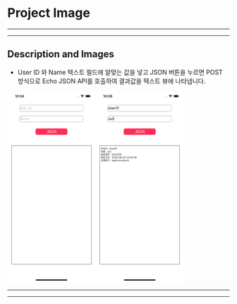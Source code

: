 # Project Image

- - -
- - -

## Description and Images

- User ID 와 Name 텍스트 필드에 알맞는 값을 넣고 JSON 버튼을 누르면 POST 방식으로 Echo JSON API를 호출하여 결과값을 텍스트 뷰에 나타냅니다.

<img width="200" alt="json01" src="https://github.com/VincentGeranium/APITutorial/blob/master/ScreenShotImages/json01.png?raw=true"><img width="200" alt="json02" src="https://github.com/VincentGeranium/APITutorial/blob/master/ScreenShotImages/json02.png?raw=true">

- - -
- - -
